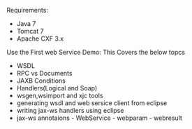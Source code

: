 Requirements:
- Java 7
- Tomcat 7
- Apache CXF 3.x

Use the First web Service Demo:
This Covers the below topcs
- WSDL
- RPC vs Documents
- JAXB Conditions
- Handlers(Logical and Soap)
- wsgen,wsimport and xjc tools
- generating wsdl and web sersice client from eclipse
- writing jax-ws handlers using eclipse
- jax-ws annotaions 
      - WebService 
      - webparam 
      - webresult
